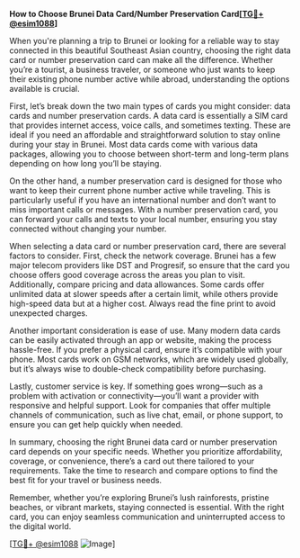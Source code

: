 **How to Choose Brunei Data Card/Number Preservation Card[[TG💪+ @esim1088](https://t.me/s/esim1088)]**

When you're planning a trip to Brunei or looking for a reliable way to stay connected in this beautiful Southeast Asian country, choosing the right data card or number preservation card can make all the difference. Whether you’re a tourist, a business traveler, or someone who just wants to keep their existing phone number active while abroad, understanding the options available is crucial.

First, let’s break down the two main types of cards you might consider: data cards and number preservation cards. A data card is essentially a SIM card that provides internet access, voice calls, and sometimes texting. These are ideal if you need an affordable and straightforward solution to stay online during your stay in Brunei. Most data cards come with various data packages, allowing you to choose between short-term and long-term plans depending on how long you’ll be staying.

On the other hand, a number preservation card is designed for those who want to keep their current phone number active while traveling. This is particularly useful if you have an international number and don’t want to miss important calls or messages. With a number preservation card, you can forward your calls and texts to your local number, ensuring you stay connected without changing your number.

When selecting a data card or number preservation card, there are several factors to consider. First, check the network coverage. Brunei has a few major telecom providers like DST and Progresif, so ensure that the card you choose offers good coverage across the areas you plan to visit. Additionally, compare pricing and data allowances. Some cards offer unlimited data at slower speeds after a certain limit, while others provide high-speed data but at a higher cost. Always read the fine print to avoid unexpected charges.

Another important consideration is ease of use. Many modern data cards can be easily activated through an app or website, making the process hassle-free. If you prefer a physical card, ensure it’s compatible with your phone. Most cards work on GSM networks, which are widely used globally, but it’s always wise to double-check compatibility before purchasing.

Lastly, customer service is key. If something goes wrong—such as a problem with activation or connectivity—you’ll want a provider with responsive and helpful support. Look for companies that offer multiple channels of communication, such as live chat, email, or phone support, to ensure you can get help quickly when needed.

In summary, choosing the right Brunei data card or number preservation card depends on your specific needs. Whether you prioritize affordability, coverage, or convenience, there’s a card out there tailored to your requirements. Take the time to research and compare options to find the best fit for your travel or business needs.

Remember, whether you’re exploring Brunei’s lush rainforests, pristine beaches, or vibrant markets, staying connected is essential. With the right card, you can enjoy seamless communication and uninterrupted access to the digital world.

[[TG💪+ @esim1088](https://t.me/s/esim1088) ![Image](https://i.postimg.cc/Y0z9fWf4/image.png)]